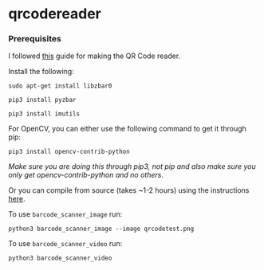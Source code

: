 # qrcodereader

### Prerequisites

I followed [this](https://www.pyimagesearch.com/2018/05/21/an-opencv-barcode-and-qr-code-scanner-with-zbar/) guide for making the QR Code reader.

Install the following:

`sudo apt-get install libzbar0`
                                                            
`pip3 install pyzbar`

`pip3 install imutils`

For OpenCV, you can either use the following command to get it through pip:

`pip3 install opencv-contrib-python`

*Make sure you are doing this through pip3, not pip and also make sure you only get opencv-contrib-python and no others*.

Or you can compile from source (takes ~1-2 hours) using the instructions [here](https://pimylifeup.com/raspberry-pi-opencv/).

To use `barcode_scanner_image` run:

`python3 barcode_scanner_image --image qrcodetest.png`

To use `barcode_scanner_video` run:

`python3 barcode_scanner_video`

